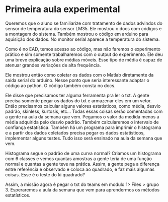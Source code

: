 # Primeira aula experimental
Queremos que o aluno se familiarize com tratamento de dados advindos do sensor de temperatura do sensor LM35. Ele mostrou o docs com códigos e a montagem do sistema. Também mostrou o código em arduino para aquisição dos dados. No monitor serial aparece a temperatura do sistema. 

Como é no EAD, temos acesso ao código, mas não faremos o experimento prático e sim somente trabalharemos com o output do experimento. Ele deu uma breve explicação sobre médias móveis. Esse tipo de média é capaz de atenuar grandes variações de alta frequência.

Ele mostrou então como coletar os dados com o Matlab diretamente da saída serial do arduino. Nesse ponto que seria interessante adaptar o código ao python. O código também consta no docs.

Ele disse que precisamos ter alguma ferramenta pra ler o txt. A gente precisa somente pegar os dados do txt e armazenar eles em um vetor. Então precisamos calcular alguns valores estatísticos, como média, desvio padrão, skinless, kurtosis, etc... Todas essas coisas serão comentadas com a gente na aula da semana que vem. Pegamos o valor da medida menos a média adquirida pelo desvio padrão. Também calcularemos o intervalo de confiança estatística. Também há um programa para imprimir o histograma e a partir dos dados coletados precisa pegar os dados estatísticos, implementar alguns testes. Tudo isso será ensinado na aula da semana que vem.

Histograma segue o padrão de uma curva normal? Criamos um histograma com 6 classes e vemos quantas amostras a gente teria de uma função normal e quantas a gente teve na prática. Assim, a gente pega  a diferença entre referência e observado e coloca ao quadrado, e faz mais algumas coisas. Esse é o teste do ki quadrado?

Assim, a missão agora é pegar o txt do teams em modulo 1> Files > grupo 3.
Esperaremos a aula da semana que vem para aprendermos os métodos estatísticos.
